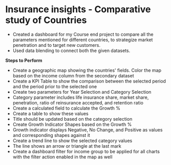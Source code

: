 # Insurance insights - Comparative study of Countries

- Created a dashboard for my Course end project to compare all the parameters mentioned for different countries, to strategize market penetration and to target new customers.  
- Used data blending to connect both the given datasets.

**Steps to Perform**
- Create a geographic map showing the countries' fields. Color the map based on the income column from the secondary dataset  
- Create a KPI Table to show the comparison between the selected period and the period prior to the selected one  
- Create two parameters for Year Selection and Category Selection  
- Category parameter includes life insurance share, market share, penetration, ratio of reinsurance accepted, and retention ratio  
- Create a calculated field to calculate the Growth %  
- Create a table to show these values  
- Title should be updated based on the category selection  
- Create Growth Indicator Shapes based on the Growth %  
- Growth indicator displays Negative, No Change, and Positive as values and corresponding shapes against it  
- Create a trend line to show the selected category values  
- The line shows an arrow or triangle at the last mark  
- Create a dashboard filter for income group to be applied for all charts with the filter action enabled in the map as well  
